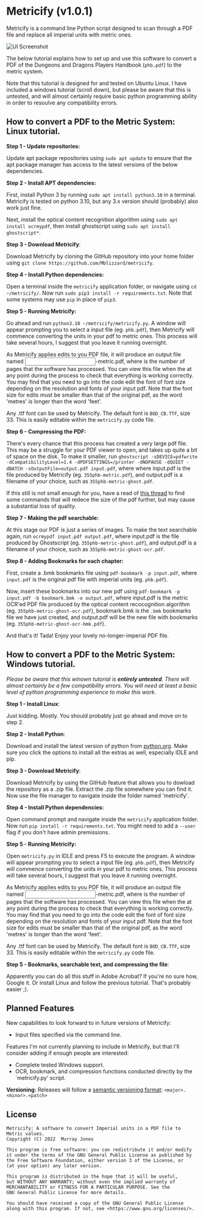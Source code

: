 Metricify (v1.0.1)
==================

Metricify is a command line Python script designed to scan through a PDF file and replace all imperial units with metric ones. 

![UI Screenshot](https://github.com/Mblizzard/metricify/blob/main/Screenshot.png)

The below tutorial explains how to set up and use this software to convert a PDF of the Dungeons and Dragons Players Handbook (`phb.pdf`) to the metric system.

Note that this tutorial is designed for and tested on Ubuntu Linux. I have included a windows tutorial (scroll down), but please be aware that this is untested, and will almost certainly require basic python programming ability in order to resoulve any compatibility errors.


How to convert a PDF to the Metric System: Linux tutorial.
----------------------------------------------------------

**Step 1 - Update repositories:** 

Update apt package repositories using `sudo apt update` to ensure that the apt package manager has access to the latest versions of the below dependencies.

**Step 2 - Install APT dependencies:** 

First, install Python 3 by running `sudo apt install python3.10` in a terminal. Metricify is tested on python 3.10, but any 3.x version should (probably) also work just fine.

Next, install the optical content recognition algorithm using `sudo apt install ocrmypdf`, then install ghostscript using `sudo apt install ghostscript*`.

**Step 3 - Download Metricify**: 

Download Metricify by cloning the GitHub repository into your home folder using `git clone https://github.com/Mblizzard/metricify`.

**Step 4 - Install Python dependencies:** 

Open a terminal inside the `metricify` application folder, or navigate using `cd ~/metricify/`. Now run `sudo pip3 install -r requirements.txt`. Note that some systems may use `pip` in place of `pip3`.

**Step 5 - Running Metricify:** 

Go ahead and run `python3.10 ~/metricify/metricify.py`. A window will appear prompting you to select a input file (eg. `phb.pdf`), then Metricify will commence converting the units in your pdf to metric ones. This process will take several hours, I suggest that you leave it running overnight.

As Metricify applies edits to you PDF file, it will produce an output file named <page><input>-metric.pdf, where <page> is the number of pages that the software has processed. You can view this file when the at any point during the process to check that everything is working correctly. You may find that you need to go into the code edit the font of font size depending on the resolution and fonts of your input pdf. Note that the font size for edits must be smaller than that of the original pdf, as the word 'metres' is longer than the word 'feet'.
 
Any .ttf font can be used by Metricify. The default font is `BOD_CB.TTF`, size 33. This is easily editable within the `metricify.py` code file.

**Step 6 - Compressing the PDF:**
 
There's every chance that this process has created a very large pdf file. This may be a struggle for your PDF viewer to open, and takes up quite a bit of space on the disk. To make it smaller, run `ghostscript -sDEVICE=pdfwrite -dCompatibilityLevel=1.4 -dPDFSETTINGS=/printer -dNOPAUSE -dQUIET -dBATCH -sOutputFile=output.pdf input.pdf`, where where input.pdf is the file produced by Metricify (eg. `355phb-metric.pdf`), and output.pdf is a filename of your choice, such as `355phb-metric-ghost.pdf`.
 
If this still is not small enough for you, have a read of [this thread](https://gist.github.com/FutureDrivenDev/6390547) to find some commands that will redece the size of the pdf further, but may cause a substantial loss of quality.
 
**Step 7 - Making the pdf searchable:**
 
At this stage our PDF is just a series of images. To make the text searchable again, run `ocrmypdf input.pdf output.pdf`, where input.pdf is the file produced by Ghostscript (eg. `355phb-metric-ghost.pdf`), and output.pdf is a filename of your choice, such as `355phb-metric-ghost-ocr.pdf`.

**Step 8 - Adding Bookmarks for each chapter:**

First, create a .bmk bookmarks file using `pdf-bookmark -p input.pdf`, where `input.pdf` is the original pdf file with imperial units (eg. `phb.pdf`).
 
Now, insert these bookmarks into our new pdf using `pdf-bookmark -p input.pdf -b bookmark.bmk -o output.pdf`, where input.pdf is the metric OCR'ed PDF file produced by the optical content recocognition algorithm (eg. `355phb-metric-ghost-ocr.pdf`), bookmark.bmk is the `.bmk` bookmarks file we have just created, and output.pdf will be the new file with bookmarks (eg. `355phb-metric-ghost-ocr-bmk.pdf`).

And that's it! Tada! Enjoy your lovely no-longer-imperial PDF file.
 
 
How to convert a PDF to the Metric System: Windows tutorial.
------------------------------------------------------------

*Please be aware that this winown tutorial is **entirely untested**. There will almost certainly be a few compatibility errors. You will need at least a basic level of python programming experience to make this work.*

**Step 1 - Install Linux**: 

Just kidding. Mostly. You should probably just go ahead and move on to step 2.
 
**Step 2 - Install Python**: 

Download and install the latest version of python from [python.org](https://www.python.org/). Make sure you click the options to install all the extras as well, especially IDLE and pip.

**Step 3 - Download Metricify**:  
 
Download Metricify by using the GitHub feature that allows you to dowload the repository as a .zip file. Extract the .zip file somewhere you can find it. Now use the file manager to navigate inside the folder named 'metricify'.
 
**Step 4 - Install Python dependencies:**

Open command prompt and navigate inside the `metricify` application folder. Now run `pip install -r requirements.txt`. You might need to add a `--user` flag if you don't have admin premissions.

**Step 5 - Running Metricify:**

Open `metricify.py` in IDLE and press F5 to execute the program. A window will appear prompting you to select a input file (eg. `phb.pdf`), then Metricify will commence converting the units in your pdf to metric ones. This process will take several hours, I suggest that you leave it running overnight.

As Metricify applies edits to you PDF file, it will produce an output file named <page><input>-metric.pdf, where <page> is the number of pages that the software has processed. You can view this file when the at any point during the process to check that everything is working correctly. You may find that you need to go into the code edit the font of font size depending on the resolution and fonts of your input pdf. Note that the font size for edits must be smaller than that of the original pdf, as the word 'metres' is longer than the word 'feet'.
 
Any .ttf font can be used by Metricify. The default font is `BOD_CB.TTF`, size 33. This is easily editable within the `metricify.py` code file.

**Step 5 - Bookmarks, searchable text, and compressing the file**:
 
Apparently you can do all this stuff in Adobe Acrobat? If you're no sure how, Google it. Or install Linux and follow the previous tutorial. That's probably easier ;).
 

Planned Features
----------------

New capabilities to look forward to in future versions of Metricify:

 - Input files specified via the command line.

Features I'm not currently planning to include in Metricify, but that I'll consider adding if enough people are interested:

 - Complete tested Windows support.
 - OCR, bookmark, and compression functions conducted directly by the `metricify.py' script.
 
**Versioning:** Releases will follow a [semantic versioning format](http://semver.org/): `<major>.<minor>.<patch>`


License
-------

    Metricify: A software to convert Imperial units in a PDF file to Metric values.
    Copyright (C) 2022  Murray Jones

    This program is free software: you can redistribute it and/or modify
    it under the terms of the GNU General Public License as published by
    the Free Software Foundation, either version 3 of the License, or
    (at your option) any later version.

    This program is distributed in the hope that it will be useful,
    but WITHOUT ANY WARRANTY; without even the implied warranty of
    MERCHANTABILITY or FITNESS FOR A PARTICULAR PURPOSE. See the
    GNU General Public License for more details.

    You should have received a copy of the GNU General Public License
    along with this program. If not, see <https://www.gnu.org/licenses/>.
